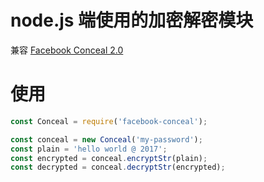 # node.js 端使用的加密解密模块
兼容 [Facebook Conceal 2.0](https://github.com/facebook/conceal)  

# 使用
```js
const Conceal = require('facebook-conceal');

const conceal = new Conceal('my-password');
const plain = 'hello world @ 2017';
const encrypted = conceal.encryptStr(plain);
const decrypted = conceal.decryptStr(encrypted);
```
